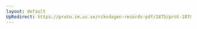 ```yaml
---
layout: default
UpRedirect: https://pruto.im.uu.se/riksdagen-records-pdf/1875/prot-1875--ak--030/prot-1875--ak--030_022.pdf
---
```

